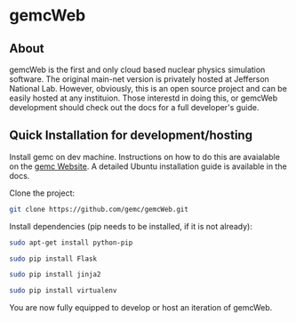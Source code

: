 # gemcWeb

## About

gemcWeb is the first and only cloud based nuclear physics simulation software. The original main-net version is privately hosted at Jefferson National Lab. However, obviously, this is an open source project and can be easily hosted at any instituion. Those interestd in doing this, or gemcWeb development should check out the docs for a full developer's guide.

## Quick Installation for development/hosting

Install gemc on dev machine. Instructions on how to do this are avaialable on the [gemc Website](https://gemc.jlab.org/gemc/html/downloads.html). A detailed Ubuntu installation guide is available in the docs.

Clone the project:
```bash
git clone https://github.com/gemc/gemcWeb.git
```

Install dependencies (pip needs to be installed, if it is not already):
```bash
sudo apt-get install python-pip

sudo pip install Flask

sudo pip install jinja2

sudo pip install virtualenv
```

You are now fully equipped to develop or host an iteration of gemcWeb.
